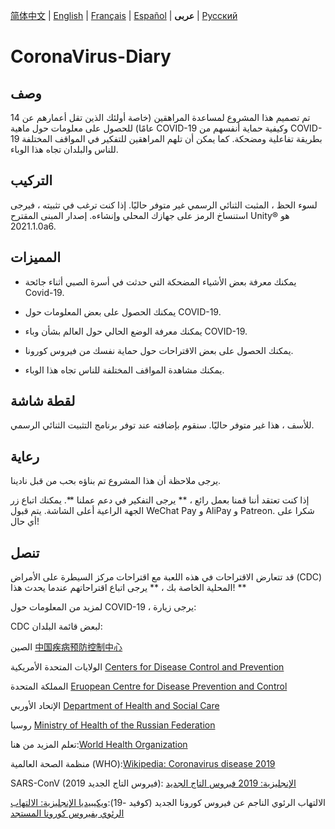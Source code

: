 [简体中文](https://github.com/Hefei-No-1-Game-Club/CoronaVirus-Diary/blob/master/README_CN.md) | [English](https://github.com/Hefei-No-1-Game-Club/CoronaVirus-Diary/blob/master/README.md) | [Français](https://github.com/Hefei-No-1-Game-Club/CoronaVirus-Diary/blob/master/README_FR.md) | [Español](https://github.com/Hefei-No-1-Game-Club/CoronaVirus-Diary/blob/master/README_ES.md) | **عربى**
 | [Русский](https://github.com/Hefei-No-1-Game-Club/CoronaVirus-Diary/blob/master/README_RU.md)

# CoronaVirus-Diary

## وصف

تم تصميم هذا المشروع لمساعدة المراهقين (خاصة أولئك الذين تقل أعمارهم عن 14 عامًا) للحصول على معلومات حول ماهية COVID-19 وكيفية حماية أنفسهم من COVID-19 بطريقة تفاعلية ومضحكة. كما يمكن أن تلهم المراهقين للتفكير في المواقف المختلفة للناس والبلدان تجاه هذا الوباء.

## التركيب

لسوء الحظ ، المثبت الثنائي الرسمي غير متوفر حاليًا. إذا كنت ترغب في تثبيته ، فيرجى استنساخ الرمز على جهازك المحلي وإنشاءه. إصدار المبنى المقترح Unity®️ هو 2021.1.0a6.

## المميزات

- يمكنك معرفة بعض الأشياء المضحكة التي حدثت في أسرة الصبي أثناء جائحة Covid-19.

- يمكنك الحصول على بعض المعلومات حول COVID-19.

- يمكنك معرفة الوضع الحالي حول العالم بشأن وباء COVID-19.

- يمكنك الحصول على بعض الاقتراحات حول حماية نفسك من فيروس كورونا.

- يمكنك مشاهدة المواقف المختلفة للناس تجاه هذا الوباء.

## لقطة شاشة

للأسف ، هذا غير متوفر حاليًا. سنقوم بإضافته عند توفر برنامج التثبيت الثنائي الرسمي.

## رعاية

يرجى ملاحظة أن هذا المشروع تم بناؤه بحب من قبل نادينا.

إذا كنت تعتقد أننا قمنا بعمل رائع ، ** يرجى التفكير في دعم عملنا **. يمكنك اتباع زر الجهة الراعية أعلى الشاشة. يتم قبول WeChat Pay و AliPay و Patreon. شكرا على أي حال!

## تنصل

قد تتعارض الاقتراحات في هذه اللعبة مع اقتراحات مركز السيطرة على الأمراض (CDC) المحلية الخاصة بك ، ** يرجى اتباع اقتراحاتهم عندما يحدث هذا! **

لمزيد من المعلومات حول COVID-19 ، يرجى زيارة:

CDC لبعض قائمة البلدان:

الصين [中国疾病预防控制中心](http://www.chinacdc.cn/)

الولايات المتحدة الأمريكية  [Centers for Disease Control and Prevention](https://www.cdc.gov/)

المملكة المتحدة [Eruopean Centre for Disease Prevention and Control](https://www.ecdc.europa.eu/)

الإتحاد الأوربي [Department of Health and Social Care](https://www.gov.uk/government/organisations/department-of-health-and-social-care)

روسيا [Ministry of Health of the Russian Federation](https://minzdrav.gov.ru/)

تعلم المزيد من هنا:[World Health Organization](https://www.who.int/)

منظمة الصحة العالمية (WHO):[Wikipedia: Coronavirus disease 2019](https://ar.wikipedia.org/wiki/%D8%AC%D8%A7%D8%A6%D8%AD%D8%A9_%D9%81%D9%8A%D8%B1%D9%88%D8%B3_%D9%83%D9%88%D8%B1%D9%88%D9%86%D8%A7_2019%E2%80%9320)

SARS-ConV (2019 فيروس التاج الجديد): [ الإنجليزية: 2019 فيروس التاج الجديد](https://ary.wikipedia.org/wiki/%D9%83%D9%88%DA%A4%D9%8A%D8%AF-19)

الالتهاب الرئوي الناجم عن فيروس كورونا الجديد (كوفيد -19):[ويكيبيديا الإنجليزية: الالتهاب الرئوي بفيروس كورونا المستجد](https://ar.wikipedia.org/wiki/%D9%85%D9%86%D8%A7%D8%B7%D9%82_%D8%A7%D9%86%D8%AA%D8%B4%D8%A7%D8%B1_%D9%81%D9%8A%D8%B1%D9%88%D8%B3_%D9%83%D9%88%D8%B1%D9%88%D9%86%D8%A7_%D8%AD%D8%B3%D8%A8_%D8%A7%D9%84%D8%AF%D9%88%D9%84%D8%A9_%D9%88%D8%A7%D9%84%D9%85%D9%86%D8%B7%D9%82%D8%A9_2019%E2%80%9320)